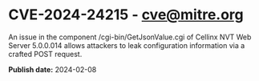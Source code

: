 # CVE-2024-24215 - cve@mitre.org

An issue in the component /cgi-bin/GetJsonValue.cgi of Cellinx NVT Web Server 5.0.0.014 allows attackers to leak configuration information via a crafted POST request.

**Publish date:** 2024-02-08

